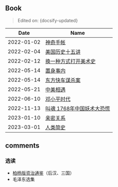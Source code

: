 ## Book

> Edited on: {docsify-updated}

Date | Name
--- | ---
2022-01-02 | [神奇手帐](https://book.douban.com/subject/26586771/)
2022-02-04 | [美国历史十五讲](https://book.douban.com/subject/26466988/)
2022-02-12 | [换一种方式打开美术史](https://book.douban.com/subject/34786548/)
2022-05-14 | [置身事内](https://book.douban.com/subject/35546622/)
2022-05-14 | [东方快车谋杀案](https://book.douban.com/subject/30466191/)
2022-05-21| [中美相遇](https://book.douban.com/subject/35301514/)
2022-06-10 | [邓小平时代](https://book.douban.com/subject/20424526/)
2022-11-13 | [叫魂 1768年中国妖术大恐慌](https://book.douban.com/subject/10471333/)
2023-01-10 | [亲密关系](https://m.douban.com/book/subject/26585065/)
2023-03-01 | [人类简史](https://book.douban.com/subject/25985021/)

## comments

### 选读
- [柏杨版资治通鉴](https://book.douban.com/subject/34446495/)（后汉、三国）
- 毛泽东选集
